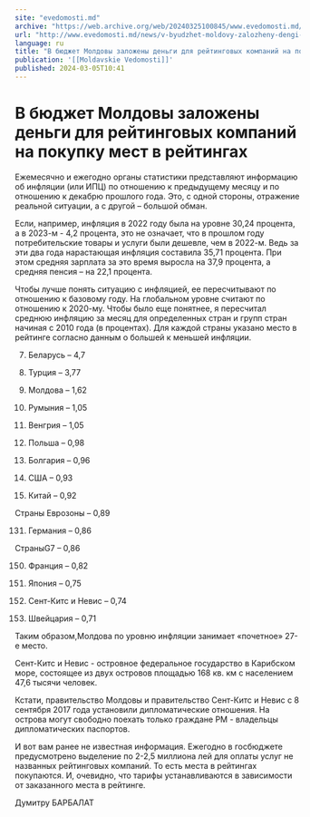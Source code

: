 ```yaml
---
site: "evedomosti.md"
archive: "https://web.archive.org/web/20240325100845/www.evedomosti.md/news/v-byudzhet-moldovy-zalozheny-dengi-dlya-rejtingovyh-kompanij"
url: "http://www.evedomosti.md/news/v-byudzhet-moldovy-zalozheny-dengi-dlya-rejtingovyh-kompanij"
language: ru
title: "В бюджет Молдовы заложены деньги для рейтинговых компаний на покупку мест в рейтингах"
publication: '[[Moldavskie Vedomosti]]'
published: 2024-03-05T10:41
---
```


# В бюджет Молдовы заложены деньги для рейтинговых компаний на покупку мест в рейтингах

Ежемесячно и ежегодно органы статистики представляют информацию об инфляции (или ИПЦ) по отношению к предыдущему месяцу и по отношению к декабрю прошлого года. Это, с одной стороны, отражение реальной ситуации, а с другой – большой обман.

Если, например, инфляция в 2022 году была на уровне 30,24 процента, а в 2023-м - 4,2 процента, это не означает, что в прошлом году потребительские товары и услуги были дешевле, чем в 2022-м. Ведь за эти два года нарастающая инфляция составила 35,71 процента. При этом средняя зарплата за это время выросла на 37,9 процента, а средняя пенсия – на 22,1 процента.

Чтобы лучше понять ситуацию с инфляцией, ее пересчитывают по отношению к базовому году. На глобальном уровне считают по отношению к 2020-му. Чтобы было еще понятнее, я пересчитал среднюю инфляцию за месяц для определенных стран и групп стран начиная с 2010 года (в процентах). Для каждой страны указано место в рейтинге согласно данным о большей к меньшей инфляции.

7. Беларусь – 4,7

10. Турция – 3,77

27. Молдова – 1,62

71. Румыния – 1,05

72. Венгрия – 1,05

84. Польша – 0,98

88. Болгария – 0,96

96. США – 0,93

108. Китай – 0,92

Страны Еврозоны – 0,89

131. Германия – 0,86

СтраныG7 – 0,86

150. Франция – 0,82

162. Япония – 0,75

163. Сент-Китс и Невис – 0,74

165. Швейцария – 0,71

Таким образом,Молдова по уровню инфляции занимает «почетное» 27-е место.

Сент-Китс и Невис - островное федеральное государство в Карибском море, состоящее из двух островов площадью 168 кв. км с населением 47,6 тысячи человек.

Кстати, правительство Молдовы и правительство Сент-Китс и Невис с 8 сентября 2017 года установили дипломатические отношения. На острова могут свободно поехать только граждане РМ - владельцы дипломатических паспортов.

И вот вам ранее не известная информация. Ежегодно в госбюджете предусмотрено выделение по 2-2,5 миллиона лей для оплаты услуг не названных рейтинговых компаний. То есть места в рейтингах покупаются. И, очевидно, что тарифы устанавливаются в зависимости от заказанного места в рейтинге.

Думитру БАРБАЛАТ